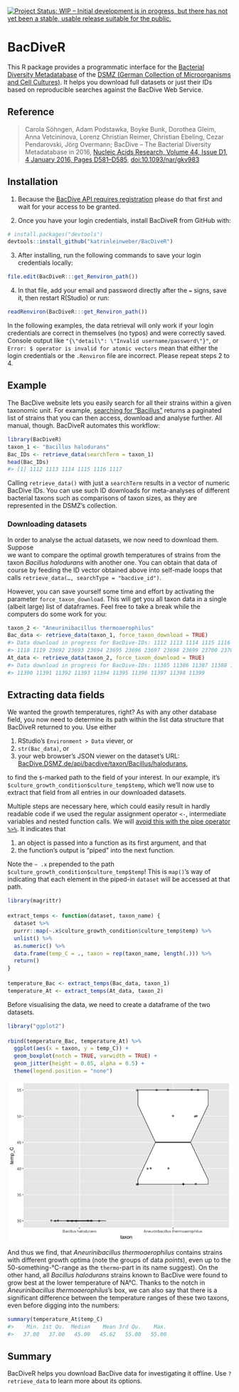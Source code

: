 
<!-- README.md is generated from README.Rmd. Please edit that file -->

[![Project Status: WIP – Initial development is in progress, but there
has not yet been a stable, usable release suitable for the
public.](http://www.repostatus.org/badges/latest/wip.svg)](http://www.repostatus.org/#wip)

# BacDiveR

This R package provides a programmatic interface for the [Bacterial
Diversity Metadatabase](https://bacdive.dsmz.de/) of the [DSMZ (German
Collection of Microorganisms and Cell
Cultures)](https://www.dsmz.de/about-us.html). It helps you download
full datasets or just their IDs based on reproducible searches against
the BacDive Web Service.

## Reference

> Carola Söhngen, Adam Podstawka, Boyke Bunk, Dorothea Gleim, Anna
> Vetcininova, Lorenz Christian Reimer, Christian Ebeling, Cezar
> Pendarovski, Jörg Overmann; BacDive – The Bacterial Diversity
> Metadatabase in 2016, [Nucleic Acids Research, Volume 44, Issue D1, 4
> January 2016, Pages
> D581–D585](https://academic.oup.com/nar/article/44/D1/D581/2503137),
> [doi:10.1093/nar/gkv983](https://doi.org/10.1093/nar/gkv983)

## Installation

1.  Because the [BacDive API requires
    registration](https://bacdive.dsmz.de/api/bacdive/registration/register/)
    please do that first and wait for your access to be granted.

2.  Once you have your login credentials, install BacDiveR from GitHub
    with:

<!-- end list -->

``` r
# install.packages("devtools")
devtools::install_github("katrinleinweber/BacDiveR")
```

3.  After installing, run the following commands to save your login
    credentials locally:

<!-- end list -->

``` r
file.edit(BacDiveR:::get_Renviron_path())
```

4.  In that file, add your email and password directly after the `=`
    signs, save it, then restart R(Studio) or run:

<!-- end list -->

``` r
readRenviron(BacDiveR:::get_Renviron_path())
```

In the following examples, the data retrieval will only work if your
login credentials are correct in themselves (no typos) and were
correctly saved. Console output like `"{\"detail\": \"Invalid
username/password\"}"`, or `Error: $ operator is invalid for atomic
vectors` mean that either the login credentials or the `.Renviron` file
are incorrect. Please repeat steps 2 to 4.

## Example

The BacDive website lets you easily search for all their strains within
a given taxonomic unit. For example, [searching for
“Bacillus”](https://bacdive.dsmz.de/index.php?search=Bacillus)
returns a paginated list of strains that you can then access, download
and analyse further. All manual, though. BacDiveR automates this
workflow:

``` r
library(BacDiveR)
taxon_1 <- "Bacillus halodurans"
Bac_IDs <- retrieve_data(searchTerm = taxon_1) 
head(Bac_IDs) 
#> [1] 1112 1113 1114 1115 1116 1117
```

Calling `retrieve_data()` with just a `searchTerm` results in a vector
of numeric BacDive IDs. You can use such ID downloads for meta-analyses
of different bacterial taxons such as comparisons of taxon sizes, as
they are represented in the DSMZ’s collection.

### Downloading datasets

In order to analyse the actual datasets, we now need to download them.
Suppose  
we want to compare the optimal growth temperatures of strains from the
taxon *Bacillus halodurans* with another one. You can obtain that data
of course by feeding the ID vector obtained above into self-made loops
that calls `retrieve_data(…, searchType = "bacdive_id")`.

However, you can save yourself some time and effort by activating the
parameter `force_taxon_download`. This will get you all taxon data in a
single (albeit large) list of dataframes. Feel free to take a break
while the computers do some work for you:

``` r
taxon_2 <- "Aneurinibacillus thermoaerophilus"
Bac_data <- retrieve_data(taxon_1, force_taxon_download = TRUE)
#> Data download in progress for BacDive-IDs: 1112 1113 1114 1115 1116 1117
#> 1118 1119 23692 23693 23694 23695 23696 23697 23698 23699 23700 23701
At_data <- retrieve_data(taxon_2, force_taxon_download = TRUE)
#> Data download in progress for BacDive-IDs: 11385 11386 11387 11388 11389
#> 11390 11391 11392 11393 11394 11395 11396 11397 11398 11399
```

## Extracting data fields

We wanted the growth temperatures, right? As with any other database
field, you now need to determine its path within the list data structure
that BacDiveR returned to you. Use either

1)  RStudio’s `Environment > Data` viever, or
2)  `str(Bac_data)`, or
3)  your web browser’s JSON viewer on the dataset’s URL:
    [BacDive.DSMZ.de/api/bacdive/taxon/Bacillus/halodurans](https://bacdive.dsmz.de/api/bacdive/taxon/Bacillus/halodurans),

to find the `$`-marked path to the field of your interest. In our
example, it’s `$culture_growth_condition$culture_temp$temp`, which we’ll
now use to extract that field from all entries in our downloaded
datasets.

Multiple steps are necessary here, which could easily result in hardly
readable code if we used the regular assignment operator `<-`,
intermediate variables and nested function calls. We will [avoid this
with the pipe operator
`%>%`](https://cran.r-project.org/package=magrittr). It indicates that

1)  an object is passed into a function as its first argument, and that
2)  the function’s output is “piped” into the next function.

Note the `~ .x` prepended to the path
`$culture_growth_condition$culture_temp$temp`\! This is `map()`’s way of
indicating that each element in the piped-in `dataset` will be accessed
at that path.

``` r
library(magrittr) 
 
extract_temps <- function(dataset, taxon_name) {
  dataset %>%
  purrr::map(~.x$culture_growth_condition$culture_temp$temp) %>%
  unlist() %>%
  as.numeric() %>%
  data.frame(temp_C = ., taxon = rep(taxon_name, length(.))) %>%
  return()
}

temperature_Bac <- extract_temps(Bac_data, taxon_1) 
temperature_At <- extract_temps(At_data, taxon_2) 
```

Before visualising the data, we need to create a dataframe of the two
datasets.

``` r
library("ggplot2")

rbind(temperature_Bac, temperature_At) %>% 
  ggplot(aes(x = taxon, y = temp_C)) +
  geom_boxplot(notch = TRUE, varwidth = TRUE) +
  geom_jitter(height = 0.05, alpha = 0.5) +
  theme(legend.position = "none")
```

![](README_files/figure-gfm/ggplot-1.png)<!-- -->

And thus we find, that *Aneurinibacillus thermoaerophilus* contains
strains with different growth optima (note the groups of data *points*),
even up to the 50-something-°C-range as the `thermo`-part in its name
suggest). On the other hand, all *Bacillus halodurans* strains known to
BacDive were found to grow best at the lower temperature of NA°C. Thanks
to the notch in *Aneurinibacillus thermoaerophilus*’s box, we can also
say that there is a significant difference between the temperature
ranges of these two taxons, even before digging into the numbers:

``` r
summary(temperature_At$temp_C)
#>    Min. 1st Qu.  Median    Mean 3rd Qu.    Max. 
#>   37.00   37.00   45.00   45.62   55.00   55.00
```

## Summary

BacDiveR helps you download BacDive data for investigating it offline.
Use `?retrieve_data` to learn more about its options.
